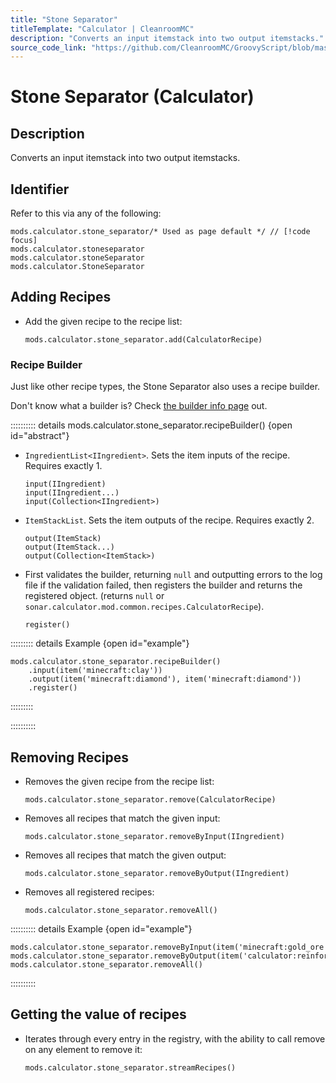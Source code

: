 ```yaml
---
title: "Stone Separator"
titleTemplate: "Calculator | CleanroomMC"
description: "Converts an input itemstack into two output itemstacks."
source_code_link: "https://github.com/CleanroomMC/GroovyScript/blob/master/src/main/java/com/cleanroommc/groovyscript/compat/mods/calculator/StoneSeparator.java"
---
```


# Stone Separator (Calculator)

## Description

Converts an input itemstack into two output itemstacks.

## Identifier

Refer to this via any of the following:

```groovy:no-line-numbers {1}
mods.calculator.stone_separator/* Used as page default */ // [!code focus]
mods.calculator.stoneseparator
mods.calculator.stoneSeparator
mods.calculator.StoneSeparator
```


## Adding Recipes

- Add the given recipe to the recipe list:

    ```groovy:no-line-numbers
    mods.calculator.stone_separator.add(CalculatorRecipe)
    ```


### Recipe Builder

Just like other recipe types, the Stone Separator also uses a recipe builder.

Don't know what a builder is? Check [the builder info page](../../getting_started/builder.md) out.

:::::::::: details mods.calculator.stone_separator.recipeBuilder() {open id="abstract"}
- `IngredientList<IIngredient>`. Sets the item inputs of the recipe. Requires exactly 1.

    ```groovy:no-line-numbers
    input(IIngredient)
    input(IIngredient...)
    input(Collection<IIngredient>)
    ```

- `ItemStackList`. Sets the item outputs of the recipe. Requires exactly 2.

    ```groovy:no-line-numbers
    output(ItemStack)
    output(ItemStack...)
    output(Collection<ItemStack>)
    ```

- First validates the builder, returning `null` and outputting errors to the log file if the validation failed, then registers the builder and returns the registered object. (returns `null` or `sonar.calculator.mod.common.recipes.CalculatorRecipe`).

    ```groovy:no-line-numbers
    register()
    ```

::::::::: details Example {open id="example"}
```groovy:no-line-numbers
mods.calculator.stone_separator.recipeBuilder()
    .input(item('minecraft:clay'))
    .output(item('minecraft:diamond'), item('minecraft:diamond'))
    .register()
```

:::::::::

::::::::::

## Removing Recipes

- Removes the given recipe from the recipe list:

    ```groovy:no-line-numbers
    mods.calculator.stone_separator.remove(CalculatorRecipe)
    ```

- Removes all recipes that match the given input:

    ```groovy:no-line-numbers
    mods.calculator.stone_separator.removeByInput(IIngredient)
    ```

- Removes all recipes that match the given output:

    ```groovy:no-line-numbers
    mods.calculator.stone_separator.removeByOutput(IIngredient)
    ```

- Removes all registered recipes:

    ```groovy:no-line-numbers
    mods.calculator.stone_separator.removeAll()
    ```

:::::::::: details Example {open id="example"}
```groovy:no-line-numbers
mods.calculator.stone_separator.removeByInput(item('minecraft:gold_ore'))
mods.calculator.stone_separator.removeByOutput(item('calculator:reinforcedironingot'))
mods.calculator.stone_separator.removeAll()
```

::::::::::

## Getting the value of recipes

- Iterates through every entry in the registry, with the ability to call remove on any element to remove it:

    ```groovy:no-line-numbers
    mods.calculator.stone_separator.streamRecipes()
    ```
